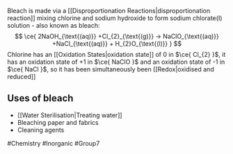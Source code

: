 Bleach is made via a [[Disproportionation Reactions|disproportionation reaction]] mixing chlorine and sodium hydroxide to form sodium chlorate(I) solution - also known as bleach:
$$
\ce{ 2NaOH_{\text{(aq)}} +Cl_{2}_{\text{(g)}} -> NaClO_{\text{(aq)}} +NaCl_{\text{(aq)}} + H_{2}O_{\text{(l)}} }
$$
Chlorine has an [[Oxidation States|oxidation state]] of 0 in $\ce{ Cl_{2} }$, it has an oxidation state of +1 in $\ce{ NaClO }$ and an oxidation state of -1 in $\ce{ NaCl }$, so it has been simultaneously been [[Redox|oxidised and reduced]]
## Uses of bleach
- [[Water Sterilisation|Treating water]]
- Bleaching paper and fabrics
- Cleaning agents

#Chemistry #Inorganic #Group7 